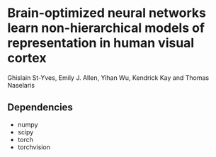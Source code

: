 # Brain-optimized neural networks learn non-hierarchical models of representation in human visual cortex

Ghislain St-Yves, Emily J. Allen, Yihan Wu, Kendrick Kay and Thomas Naselaris

## Dependencies

- numpy
- scipy
- torch
- torchvision
